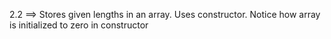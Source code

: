 2.2 ==> Stores given lengths in an array. 
        Uses constructor. Notice how array is initialized to zero in constructor
